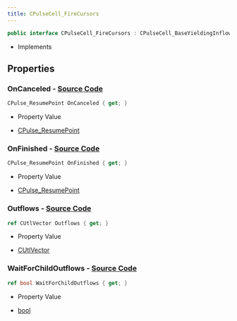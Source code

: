 ```yaml
---
title: CPulseCell_FireCursors
---
```


```csharp
public interface CPulseCell_FireCursors : CPulseCell_BaseYieldingInflow, CPulseCell_BaseFlow, CPulseCell_Base, ISchemaClass<CPulseCell_Base>, ISchemaClass<CPulseCell_BaseFlow>, ISchemaClass<CPulseCell_BaseYieldingInflow>, ISchemaClass<CPulseCell_FireCursors>, ISchemaField, ISchemaClass, INativeHandle
```

- Implements

## Properties

### **OnCanceled** - [Source Code](https://github.com/swiftly-solution/swiftlys2/blob/main/managed/src/SwiftlyS2.Generated/Schemas/Interfaces/CPulseCell_FireCursors.cs#L23)

```csharp
CPulse_ResumePoint OnCanceled { get; }
```

- Property Value

- [CPulse_ResumePoint](/docs/api/shared/schemadefinitions/cpulse_resumepoint)

### **OnFinished** - [Source Code](https://github.com/swiftly-solution/swiftlys2/blob/main/managed/src/SwiftlyS2.Generated/Schemas/Interfaces/CPulseCell_FireCursors.cs#L21)

```csharp
CPulse_ResumePoint OnFinished { get; }
```

- Property Value

- [CPulse_ResumePoint](/docs/api/shared/schemadefinitions/cpulse_resumepoint)

### **Outflows** - [Source Code](https://github.com/swiftly-solution/swiftlys2/blob/main/managed/src/SwiftlyS2.Generated/Schemas/Interfaces/CPulseCell_FireCursors.cs#L17)

```csharp
ref CUtlVector Outflows { get; }
```

- Property Value

- [CUtlVector](/docs/api/)

### **WaitForChildOutflows** - [Source Code](https://github.com/swiftly-solution/swiftlys2/blob/main/managed/src/SwiftlyS2.Generated/Schemas/Interfaces/CPulseCell_FireCursors.cs#L19)

```csharp
ref bool WaitForChildOutflows { get; }
```

- Property Value

- [bool](https://learn.microsoft.com/dotnet/api/system.boolean)

